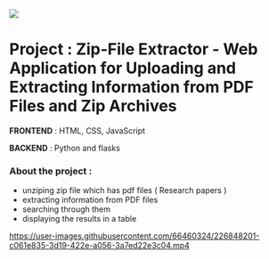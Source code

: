 <img src="https://github.com/Anasooya2601/project/blob/main/banner.png"  />

# Project : Zip-File Extractor - Web Application for Uploading and Extracting Information from PDF Files and Zip Archives

**FRONTEND** : HTML, CSS, JavaScript

 **BACKEND** : Python and flasks

### About the project : 

- unziping zip file which has pdf files ( Research papers )
- extracting information from PDF files 
- searching through them 
- displaying the results in a table



https://user-images.githubusercontent.com/66460324/226848201-c061e835-3d19-422e-a056-3a7ed22e3c04.mp4

